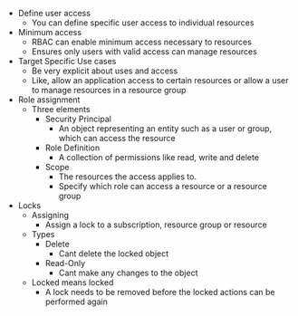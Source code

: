 * Define user access
	* You can define specific user access to individual resources
* Minimum access
	* RBAC can enable minimum access necessary to resources
	* Ensures only users with valid access can manage resources
* Target Specific Use cases
	* Be very explicit about uses and access
	* Like, allow an application access to certain resources or allow a user to manage resources in a resource group
* Role assignment
	* Three elements
		* Security Principal
			* An object representing an entity such as a user or group, which can access the resource
		* Role Definition
			* A collection of permissions like read, write and delete
		* Scope
			* The resources the access applies to.
			* Specify which role can access a resource or a resource group
* Locks
	* Assigning
		* Assign a lock to a subscription, resource group or resource
	* Types
		* Delete
			* Cant delete the locked object
		* Read-Only
			* Cant make any changes to the object
	* Locked means locked
		* A lock needs to be removed before the locked actions can be performed again